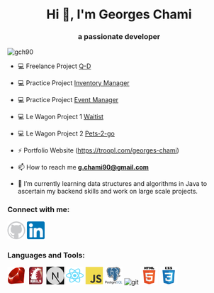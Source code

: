 <h1 align="center">Hi 👋, I'm Georges Chami</h1>
<h3 align="center">a passionate developer</h3>

<p align="left"> <img src="https://komarev.com/ghpvc/?username=gch90&label=Profile%20views&color=0e75b6&style=flat" alt="gch90" /> </p>

- 💻 Freelance Project  [Q-D](https://74e7c984-6c3a-11ee-b962-0242ac120002.netlify.app/)
- 💻 Practice Project   [Inventory Manager](https://troopl.com/georges-chami/inventory-manager)
- 💻 Practice Project   [Event Manager](https://troopl.com/georges-chami/event-manager)
- 💻 Le Wagon Project 1 [Waitist](https://troopl.com/georges-chami/waitist)
- 💻 Le Wagon Project 2 [Pets-2-go](https://troopl.com/georges-chami/pets-2-go)
- ⚡ Portfolio Website (https://troopl.com/georges-chami)


- 📫 How to reach me **g.chami90@gmail.com**

- 🌱 I’m currently learning data structures and algorithms in Java to ascertain my backend skills and work on large scale projects.

<h3 align="left">Connect with me:</h3>

<p align="left">
  <a style="text-decoration:none; display: inline-block;" href="https://github.com/gch90" target="_blank" rel="noreferrer"> <img src="images/github_logo.png" alt="GitHub" width="40" height="40"/> </a>
  <a style="text-decoration:none; display: inline-block;" href="https://linkedin.com/in/georges-chami" target="_blank" rel="noreferrer"> <img src="images/linkedin-svgrepo-com.svg" alt="LinkedIn" width="40" height="40"/>
  </a>
</p>

<h3 align="left">Languages and Tools:</h3>
<p align="left">
  <a style="text-decoration:none; display: inline-block;" href="https://www.ruby-lang.org/en/" target="_blank" rel="noreferrer">
    <img src="https://raw.githubusercontent.com/devicons/devicon/master/icons/ruby/ruby-original.svg" alt="ruby" width="40" height="40"/>
  </a>
  <a style="text-decoration:none; display: inline-block;" href="https://rubyonrails.org" target="_blank" rel="noreferrer">
    <img src="https://raw.githubusercontent.com/devicons/devicon/master/icons/rails/rails-original-wordmark.svg" alt="rails" width="40" height="40" style="object-fit:cover"/>
  </a>
  <a style="text-decoration:none; display: inline-block;" href="https://nextjs.org/" target="_blank" rel="noreferrer" style="fill: green">
    <img src="images/nextjs-original.svg" alt="next" width="40" height="40" style="filter: invert(95%) sepia(0%) saturate(813%) hue-rotate(82deg) brightness(93%) contrast(92%)"/>
  </a>
   <a style="text-decoration:none; display: inline-block;" href="https://react.dev/" target="_blank" rel="noreferrer">
    <img src="images/react-2.svg" alt="react" width="40" height="40"/>
  </a>
  <a style="text-decoration:none; display: inline-block;" href="https://developer.mozilla.org/en-US/docs/Web/JavaScript" target="_blank" rel="noreferrer">
    <img src="https://raw.githubusercontent.com/devicons/devicon/master/icons/javascript/javascript-original.svg" alt="javascript" width="40" height="40"/>
  </a>
  <a style="text-decoration:none; display: inline-block;" href="https://www.postgresql.org" target="_blank" rel="noreferrer">
    <img src="https://raw.githubusercontent.com/devicons/devicon/master/icons/postgresql/postgresql-original-wordmark.svg" alt="postgresql" width="40" height="40"/>
  </a>
  <a style="text-decoration:none; display: inline-block;" href="https://git-scm.com/" target="_blank" rel="noreferrer">
    <img src="https://www.vectorlogo.zone/logos/git-scm/git-scm-icon.svg" alt="git" width="40" height="40"/>
  </a>
  <a style="text-decoration:none; display: inline-block;" href="https://www.w3.org/html/" target="_blank" rel="noreferrer">
    <img src="https://raw.githubusercontent.com/devicons/devicon/master/icons/html5/html5-original-wordmark.svg" alt="html5" width="40" height="40"/>
  </a>
  <a style="text-decoration:none; display: inline-block;" href="https://www.w3schools.com/css/" target="_blank" rel="noreferrer">
      <img src="https://raw.githubusercontent.com/devicons/devicon/master/icons/css3/css3-original-wordmark.svg" alt="css3" width="40" height="40"/>
  </a>
  </p>

<!--
**gch90/gch90** is a ✨ _special_ ✨ repository because its `README.md` (this file) appears on your GitHub profile.

Here are some ideas to get you started:

- 🔭 I’m currently working on ...
- 🌱 I’m currently learning ...
- 👯 I’m looking to collaborate on ...
- 🤔 I’m looking for help with ...
- 💬 Ask me about ...
- 📫 How to reach me: ...
- 😄 Pronouns: ...
- ⚡ Fun fact: ...
-->

